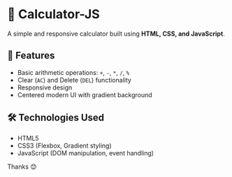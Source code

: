 # 🧮 Calculator-JS

A simple and responsive calculator built using **HTML, CSS, and JavaScript**.

## 🚀 Features
- Basic arithmetic operations: `+`, `-`, `*`, `/`, `%`
- Clear (`AC`) and Delete (`DEL`) functionality
- Responsive design
- Centered modern UI with gradient background


## 🛠️ Technologies Used
- HTML5
- CSS3 (Flexbox, Gradient styling)
- JavaScript (DOM manipulation, event handling)

 Thanks 😊
